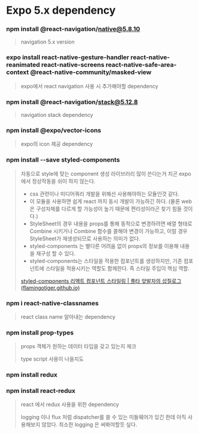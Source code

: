 # Expo 5.x dependency

### npm install @react-navigation/native@5.8.10

> navigation 5.x version

  

### expo install react-native-gesture-handler react-native-reanimated react-native-screens react-native-safe-area-context @react-native-community/masked-view

> expo에서 react navigation 사용 시 추가해야할 dependency



### npm install @react-navigation/stack@5.12.8

> navigation stack dependency



### npm install @expo/vector-icons

> expo의 icon 제공 dependency



### npm install --save styled-components

> 자동으로 style에 맞는 component 생성 라이브러리 많이 쓴다는거 치곤 expo에서 정상작동을 쉬이 하지 않는다.
>
> - css 관련이나 미디어쿼리 개발을 위해선 사용해야하는 모듈인것 같다.
> - 이 모듈을 사용하면 쉽게 react 까지 동시 개발이 가능하긴 하다. (물론 web은 구성자체를 다르게 할 가능성이 높기 때문에 편리성이라곤 찾기 힘들 것이다.)
> - StyleSheet의 경우 내용을 props를 통해 동적으로 변경하려면 배열 형태로 Combine 시키거나 Combine 함수를 콜해야 변경이 가능하고, 이럴 경우 StyleSheet가 재생성되므로 사용하는 의미가 없다.
> - styled-components 는 별다른 어려움 없이 props의 정보를 이용해 내용을 재구성 할 수 있다.
> - styled-components는 스타일을 적용한 컴포넌트를 생성하지만, 기존 컴포넌트에 스타일을 적용시키는 역할도 함께한다. 즉 스타일 주입이 핵심 역할.
>
> [styled-components 리액트 컴포넌트 스타일링 | 플타 앞발자의 삽질로그 (flamingotiger.github.io)](https://flamingotiger.github.io/style/styled-components/)

 

### npm i react-native-classnames

> react class name 알아내는 dependency 



### npm install prop-types

> props 객체가 원하는 데이터 타입을 갖고 있는지 체크
>
> type script 사용이 나을지도



### npm install redux

### npm install react-redux

> react 에서 redux 사용을 위한 dependency
>
> logging 이나 flux 처럼 dispatcher를 쓸 수 있는 미들웨어가 있긴 한데 아직 사용해보지 않았다. 최소한 logging 은 써봐야할듯 싶다.